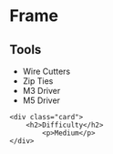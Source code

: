 # Frame

<div class="grid">
    <div class="card">
        <h2>Tools</h2>
            <ul>
                <li>Wire Cutters</li>
                <li>Zip Ties</li>
                <li>M3 Driver</li>
                <li>M5 Driver</li>
            </ul>
    </div>

    <div class="card">
        <h2>Difficulty</h2>
            <p>Medium</p>
    </div>
</div>